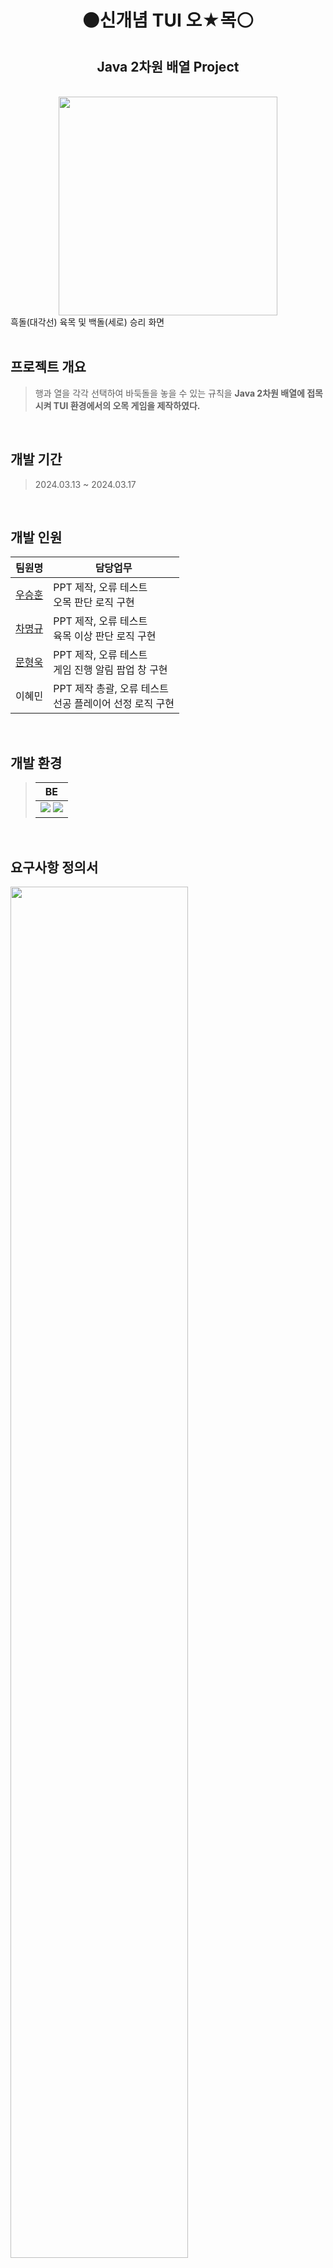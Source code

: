 <h1 align="center">⚫️신개념 TUI 오★목⚪️</h1>
<h2 align="center">Java 2차원 배열 Project</h2>

<br>

<div align="center">
	<!-- 프로그램 주요 화면 -->
  <img width="350" src="https://github.com/user-attachments/assets/e357b894-94e7-4644-9b2b-5ef8f5df0038"/>
  <div align="left">
    흑돌(대각선) 육목 및 백돌(세로) 승리 화면
  </div>
</div>

<br>

## 프로젝트 개요

> 행과 열을 각각 선택하여 바둑돌을 놓을 수 있는 규칙을 **Java 2차원 배열에 접목시켜 TUI 환경에서의 오목 게임을 제작하였다.**

<br>

## 개발 기간

> 2024.03.13 ~ 2024.03.17

<br>

## 개발 인원

|팀원명|담당업무|
|:---:|---|
|[우승훈](https://github.com/bluewhale36)|PPT 제작, 오류 테스트<br>오목 판단 로직 구현|
|[차명규](https://github.com/ChaMyeongGyu97)|PPT 제작, 오류 테스트<br>육목 이상 판단 로직 구현|
|[문형욱](https://github.com/ssamjagod)|PPT 제작, 오류 테스트<br>게임 진행 알림 팝업 창 구현|
|이혜민|PPT 제작 총괄, 오류 테스트<br>선공 플레이어 선정 로직 구현|


<br>

## 개발 환경

> | BE |
> | :---: |
> | <img src="https://img.shields.io/badge/Eclipse-2C2255?style=flat&logo=eclipse&logoColor=white"/> <img src="https://img.shields.io/badge/Java-F80000?style=flat&logoColor=white"/> |

<br>

## 요구사항 정의서

<img width="75%" src="https://github.com/user-attachments/assets/3dce4a7a-032d-4169-acd8-290e9b2d0a6f">

<br>

## 주요 기능

### 승리 판단
- 하나의 돌을 가로, 세로, 대각선 중 하나에 일렬로 5개를 먼저 놓은 플레이어가 승리한다.
- 일렬로 6개 이상의 돌을 놓는 육목 이상일 경우 승리로 인정되지 않는다.

### 플레이어 돌 착수
- 오목판의 좌표를 입력하여 돌을 착수 할 수 있다.
- 중복된 곳이나, 잘못된 좌표를 입력 할 수 없다.

### 플레이어 공격 순서 선정
- Random Class를 활용하여 0 ~ 9 중 더 높은 수를 뽑은 사람이 흑돌(선공)이다.
